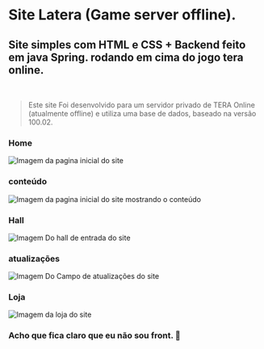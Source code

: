 #  Site Latera (Game server offline).
## Site simples com HTML e CSS + Backend feito em java Spring. rodando em cima do jogo tera online.

<br />

>Este site Foi desenvolvido para um servidor privado de TERA Online (atualmente offline) e utiliza uma base de dados, baseado na versão 100.02.

### Home
![Imagem da pagina inicial do site](https://github.com/P15c1n4/Latera-site-SpringBoot/assets/93447442/1475912b-1e77-4539-9263-230b110ebfe8)


### conteúdo
![Imagem da pagina inicial do site mostrando o conteúdo](https://github.com/P15c1n4/Latera-site-SpringBoot/assets/93447442/94a5b0f5-ff25-4ebe-bda4-61d706fa6857)


### Hall
![Imagem Do hall de entrada do site](https://github.com/P15c1n4/Latera-site-SpringBoot/assets/93447442/95076c50-1321-4ecb-b457-6ef9572b9f7d)



### atualizações
![Imagem Do Campo de atualizações do site](https://github.com/P15c1n4/Latera-site-SpringBoot/assets/93447442/9304186a-aeda-46a9-a877-bf2c9aba8f9c)



### Loja
![Imagem da loja do site](https://github.com/P15c1n4/Latera-site-SpringBoot/assets/93447442/24b7f7ad-cca7-4d1c-9480-904ce0dfb7ba)
<br />
### Acho que fica claro que eu não sou front. 🤣

